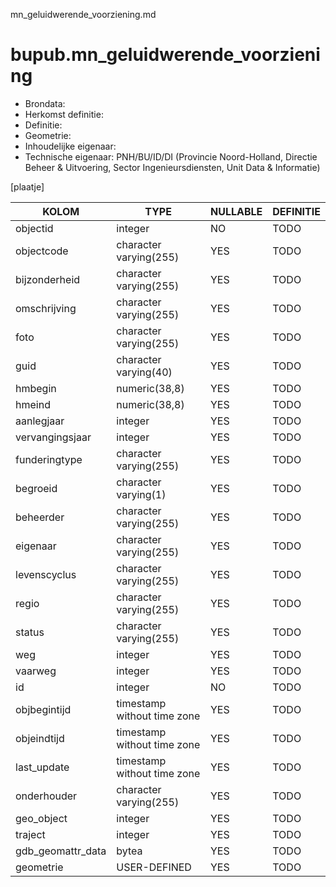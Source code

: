 mn_geluidwerende_voorziening.md

# bupub.mn_geluidwerende_voorziening


* Brondata: 
* Herkomst definitie: 
* Definitie: 
* Geometrie: 
* Inhoudelijke eigenaar: 
* Technische eigenaar: PNH/BU/ID/DI (Provincie Noord-Holland, Directie Beheer & Uitvoering, Sector Ingenieursdiensten, Unit Data & Informatie)

[plaatje]


|KOLOM                            |TYPE                       |NULLABLE|DEFINITIE|
|------                           |----                       |-----   |-----    |
|objectid                         |integer                    |NO      |TODO|
|objectcode                       |character varying(255)     |YES     |TODO|
|bijzonderheid                    |character varying(255)     |YES     |TODO|
|omschrijving                     |character varying(255)     |YES     |TODO|
|foto                             |character varying(255)     |YES     |TODO|
|guid                             |character varying(40)      |YES     |TODO|
|hmbegin                          |numeric(38,8)              |YES     |TODO|
|hmeind                           |numeric(38,8)              |YES     |TODO|
|aanlegjaar                       |integer                    |YES     |TODO|
|vervangingsjaar                  |integer                    |YES     |TODO|
|funderingtype                    |character varying(255)     |YES     |TODO|
|begroeid                         |character varying(1)       |YES     |TODO|
|beheerder                        |character varying(255)     |YES     |TODO|
|eigenaar                         |character varying(255)     |YES     |TODO|
|levenscyclus                     |character varying(255)     |YES     |TODO|
|regio                            |character varying(255)     |YES     |TODO|
|status                           |character varying(255)     |YES     |TODO|
|weg                              |integer                    |YES     |TODO|
|vaarweg                          |integer                    |YES     |TODO|
|id                               |integer                    |NO      |TODO|
|objbegintijd                     |timestamp without time zone|YES     |TODO|
|objeindtijd                      |timestamp without time zone|YES     |TODO|
|last_update                      |timestamp without time zone|YES     |TODO|
|onderhouder                      |character varying(255)     |YES     |TODO|
|geo_object                       |integer                    |YES     |TODO|
|traject                          |integer                    |YES     |TODO|
|gdb_geomattr_data                |bytea                      |YES     |TODO|
|geometrie                        |USER-DEFINED               |YES     |TODO|
